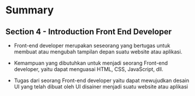 # Summary

## Section 4 - Introduction Front End Developer

- Front-end developer merupakan seseorang yang bertugas untuk membuat atau mengubah tampilan depan suatu website atau aplikasi.

- Kemampuan yang dibutuhkan untuk menjadi seorang Front-end developer, yaitu dapat menguasai HTML, CSS, JavaScript, dll.

- Tugas dari seorang Front-end developer yaitu dapat mewujudkan desain UI yang telah dibuat oleh UI disainer menjadi suatu website atau aplikasi

